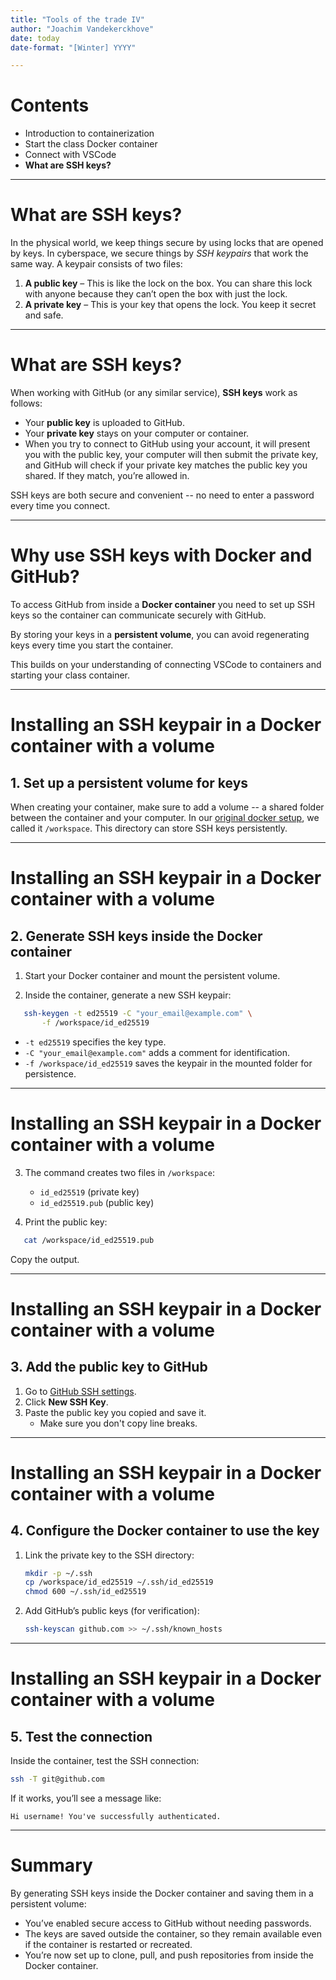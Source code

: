 ```yaml
---
title: "Tools of the trade IV"
author: "Joachim Vandekerckhove"
date: today
date-format: "[Winter] YYYY"

---
```


# Contents

- Introduction to containerization
- Start the class Docker container
- Connect with VSCode
- **What are SSH keys?**

---

# What are SSH keys?

In the physical world, we keep things secure by using locks that are opened by keys.  In cyberspace, we secure things by _SSH keypairs_ that work the same way.  A keypair consists of two files:

1. **A public key** – This is like the lock on the box. You can share this lock with anyone because they can’t open the box with just the lock.
2. **A private key** – This is your key that opens the lock. You keep it secret and safe.

---

# What are SSH keys?

When working with GitHub (or any similar service), **SSH keys** work as follows:
- Your **public key** is uploaded to GitHub.
- Your **private key** stays on your computer or container.
- When you try to connect to GitHub using your account, it will present you with the public key, your computer will then submit the private key, and GitHub will check if your private key matches the public key you shared. If they match, you’re allowed in.

SSH keys are both secure and convenient -- no need to enter a password every time you connect.

---

# Why use SSH keys with Docker and GitHub?

To access GitHub from inside a **Docker container** you need to set up SSH keys so the container can communicate securely with GitHub.

By storing your keys in a **persistent volume**, you can avoid regenerating keys every time you start the container.

This builds on your understanding of connecting VSCode to containers and starting your class container.

---

# Installing an SSH keypair in a Docker container with a volume

## 1. Set up a persistent volume for keys

When creating your container, make sure to add a volume -- a shared folder between the container and your computer.  In our [original docker setup](002-start-the-class-container.md), we called it `/workspace`. This directory can store SSH keys persistently.

---

# Installing an SSH keypair in a Docker container with a volume

## 2. Generate SSH keys inside the Docker container

1. Start your Docker container and mount the persistent volume.

2. Inside the container, generate a new SSH keypair:

```bash
   ssh-keygen -t ed25519 -C "your_email@example.com" \
       -f /workspace/id_ed25519
   ```

- `-t ed25519` specifies the key type.
- `-C "your_email@example.com"` adds a comment for identification.
- `-f /workspace/id_ed25519` saves the keypair in the mounted folder for persistence.

---

# Installing an SSH keypair in a Docker container with a volume

3. The command creates two files in `/workspace`:
   - `id_ed25519` (private key)
   - `id_ed25519.pub` (public key)

4. Print the public key:

```bash
   cat /workspace/id_ed25519.pub
```
   Copy the output.

---

# Installing an SSH keypair in a Docker container with a volume

## 3. Add the public key to GitHub

1. Go to [GitHub SSH settings](https://github.com/settings/keys).
2. Click **New SSH Key**.
3. Paste the public key you copied and save it.
    - Make sure you don't copy line breaks.

---

# Installing an SSH keypair in a Docker container with a volume

## 4. Configure the Docker container to use the key

1. Link the private key to the SSH directory:
   ```bash
   mkdir -p ~/.ssh
   cp /workspace/id_ed25519 ~/.ssh/id_ed25519
   chmod 600 ~/.ssh/id_ed25519
   ```

2. Add GitHub’s public keys (for verification):
   ```bash
   ssh-keyscan github.com >> ~/.ssh/known_hosts
   ```

---

# Installing an SSH keypair in a Docker container with a volume

## 5. Test the connection

Inside the container, test the SSH connection:
```bash
ssh -T git@github.com
```
If it works, you’ll see a message like:
```
Hi username! You've successfully authenticated.
```

---

# Summary

By generating SSH keys inside the Docker container and saving them in a persistent volume:

- You’ve enabled secure access to GitHub without needing passwords.
- The keys are saved outside the container, so they remain available even if the container is restarted or recreated.
- You’re now set up to clone, pull, and push repositories from inside the Docker container.
